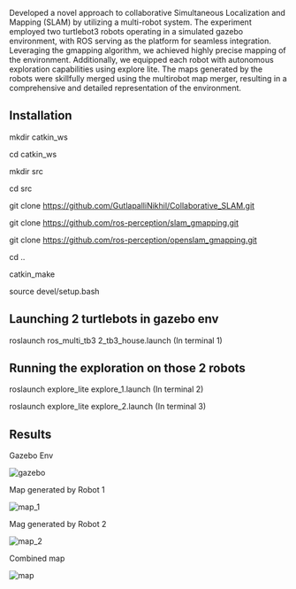 Developed a novel approach to collaborative Simultaneous Localization and Mapping (SLAM) by utilizing a multi-robot system. The experiment employed two turtlebot3 robots operating in a simulated gazebo environment, with ROS serving as the platform for seamless integration. Leveraging the gmapping algorithm, we achieved highly precise mapping of the environment. Additionally, we equipped each robot with autonomous exploration capabilities using explore lite. The maps generated by the robots were skillfully merged using the multirobot map merger, resulting in a comprehensive and detailed representation of the environment.

## Installation

mkdir catkin_ws

cd catkin_ws

mkdir src

cd src

git clone https://github.com/GutlapalliNikhil/Collaborative_SLAM.git

git clone https://github.com/ros-perception/slam_gmapping.git

git clone https://github.com/ros-perception/openslam_gmapping.git

cd ..

catkin_make

source devel/setup.bash

## Launching 2 turtlebots in gazebo env

roslaunch ros_multi_tb3 2_tb3_house.launch (In terminal 1)

## Running the exploration on those 2 robots

roslaunch explore_lite explore_1.launch (In terminal 2)
 
roslaunch explore_lite explore_2.launch (In terminal 3)

## Results

Gazebo Env

![gazebo](https://user-images.githubusercontent.com/33520288/235723214-09aa93bd-2478-4509-9bc8-b71512997224.jpeg)

Map generated by Robot 1

![map_1](https://user-images.githubusercontent.com/33520288/235722569-8fae87ce-ef7d-474a-912d-a5c214500aa5.jpeg)

Mag generated by Robot 2

![map_2](https://user-images.githubusercontent.com/33520288/235722694-e799f873-585b-4128-b0e1-e66b77624062.jpeg)

Combined map

![map](https://user-images.githubusercontent.com/33520288/235722815-bd8caec6-7162-47b4-a83c-bf72196d67e2.jpeg)
